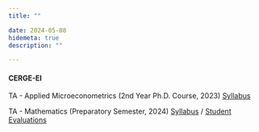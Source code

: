 ```yaml
---
title: ""

date: 2024-05-08
hidemeta: true
description: ""

---
```


#### CERGE-EI

TA - Applied Microeconometrics (2nd Year Ph.D. Course, 2023) [Syllabus](applied_micro_syllabus.pdf)

TA - Mathematics (Preparatory Semester, 2024) [Syllabus](prep_syllabus.pdf) / [Student Evaluations](MATHEMATICS_Keskin.pdf)




